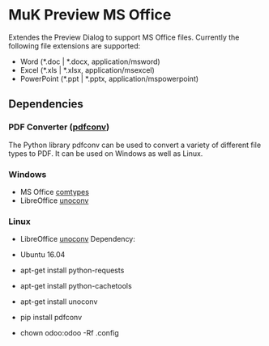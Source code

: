 # MuK Preview MS Office

Extendes the Preview Dialog to support MS Office files. Currently the following file extensions are supported:

* Word (*.doc | *.docx, application/msword)
* Excel (*.xls | *.xlsx, application/msexcel)
* PowerPoint (*.ppt | *.pptx, application/mspowerpoint)

## Dependencies

### PDF Converter ([pdfconv](https://github.com/keshrath/pdfconv))

The Python library pdfconv can be used to convert a variety of different file types to PDF. It can be used on Windows as well as Linux.

### Windows

* MS Office [comtypes](http://starship.python.net/crew/theller/comtypes/)
* LibreOffice [unoconv](https://github.com/dagwieers/unoconv)

### Linux

* LibreOffice [unoconv](https://github.com/dagwieers/unoconv)
Dependency:
 * Ubuntu 16.04
 * apt-get install python-requests
 * apt-get install python-cachetools
 * apt-get install unoconv
 * pip install pdfconv

* chown odoo:odoo -Rf .config
